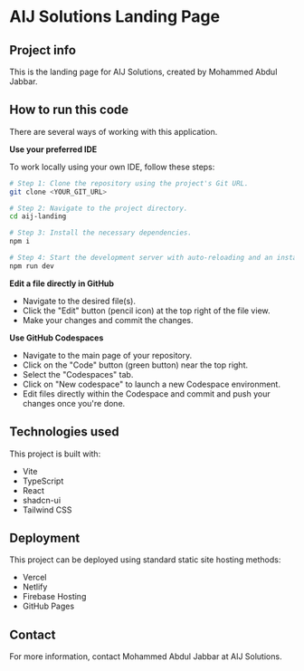 # AIJ Solutions Landing Page

## Project info

This is the landing page for AIJ Solutions, created by Mohammed Abdul Jabbar.

## How to run this code

There are several ways of working with this application.

**Use your preferred IDE**

To work locally using your own IDE, follow these steps:

```sh
# Step 1: Clone the repository using the project's Git URL.
git clone <YOUR_GIT_URL>

# Step 2: Navigate to the project directory.
cd aij-landing

# Step 3: Install the necessary dependencies.
npm i

# Step 4: Start the development server with auto-reloading and an instant preview.
npm run dev
```

**Edit a file directly in GitHub**

- Navigate to the desired file(s).
- Click the "Edit" button (pencil icon) at the top right of the file view.
- Make your changes and commit the changes.

**Use GitHub Codespaces**

- Navigate to the main page of your repository.
- Click on the "Code" button (green button) near the top right.
- Select the "Codespaces" tab.
- Click on "New codespace" to launch a new Codespace environment.
- Edit files directly within the Codespace and commit and push your changes once you're done.

## Technologies used

This project is built with:

- Vite
- TypeScript
- React
- shadcn-ui
- Tailwind CSS

## Deployment

This project can be deployed using standard static site hosting methods:
- Vercel
- Netlify
- Firebase Hosting
- GitHub Pages

## Contact

For more information, contact Mohammed Abdul Jabbar at AIJ Solutions.

